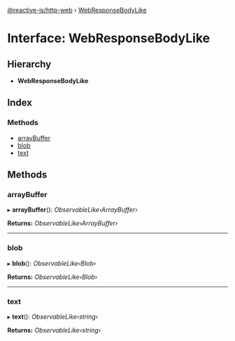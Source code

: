 [@reactive-js/http-web](../README.md) › [WebResponseBodyLike](webresponsebodylike.md)

# Interface: WebResponseBodyLike

## Hierarchy

* **WebResponseBodyLike**

## Index

### Methods

* [arrayBuffer](webresponsebodylike.md#arraybuffer)
* [blob](webresponsebodylike.md#blob)
* [text](webresponsebodylike.md#text)

## Methods

###  arrayBuffer

▸ **arrayBuffer**(): *ObservableLike‹ArrayBuffer›*

**Returns:** *ObservableLike‹ArrayBuffer›*

___

###  blob

▸ **blob**(): *ObservableLike‹Blob›*

**Returns:** *ObservableLike‹Blob›*

___

###  text

▸ **text**(): *ObservableLike‹string›*

**Returns:** *ObservableLike‹string›*
